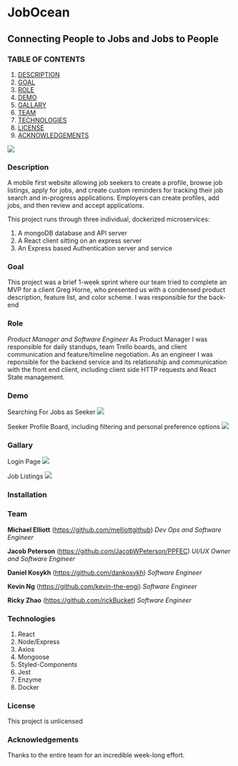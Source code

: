# JobOcean
## Connecting People to Jobs and Jobs to People

### TABLE OF CONTENTS

1. [DESCRIPTION](#description)
2. [GOAL](#goal)
3. [ROLE](#role)
4. [DEMO](#demo)
5. [GALLARY](#gallary)
6. [TEAM](#team)
7. [TECHNOLOGIES](#technologies)
8. [LICENSE](#license)
9. [ACKNOWLEDGEMENTS](#acknowledgements)

<img src='https://user-images.githubusercontent.com/14881563/115657681-2a43cc80-a2ec-11eb-8978-00e15c66f532.png'/>

### Description <a name="description"></a>
A mobile first website allowing job seekers to create a profile, browse job listings, apply for jobs, and create custom reminders for tracking their job search and in-progress applications. Employers can create profiles, add jobs, and then review and accept applications.

This project runs through three individual, dockerized microservices:
1. A mongoDB database and API server
2. A React client sitting on an express server
3. An Express based Authentication server and service

### Goal <a name="goal"></a>
This project was a brief 1-week sprint where our team tried to complete an MVP for a client Greg Horne, who presented us with a condensed product description, feature list, and color scheme.
I was responsible for the back-end

### Role <a name="role"></a>
*Product Manager and Software Engineer*
As Product Manager I was responsible for daily standups, team Trello boards, and client communication and feature/timeline negotiation.
As an engineer I was reponsible for the backend service and its relationship and communication with the front end client, including client side HTTP requests and React State management.

### Demo <a name="demo"></a>
Searching For Jobs as Seeker
<img src='https://user-images.githubusercontent.com/14881563/115658187-206e9900-a2ed-11eb-8e48-ff5676a78e1d.gif'/>

Seeker Profile Board, including filtering and personal preference options
<img src='https://user-images.githubusercontent.com/14881563/115658591-e81b8a80-a2ed-11eb-9777-55e0d5467642.gif'>

### Gallary <a name="gallary"></a>
Login Page
<img src='https://user-images.githubusercontent.com/14881563/115656750-958c9f00-a2ea-11eb-9671-8576c1cb9937.png'>

Job Listings
<img src='https://user-images.githubusercontent.com/14881563/115657716-39c31580-a2ec-11eb-8888-0942c51a2d1e.png'>
### Installation <a name="installation"></a>

### Team <a name="team"></a>

**Michael Elliott** (https://github.com/melliottgithub)
*Dev Ops and Software Engineer*

**Jacob Peterson** (https://github.com/JacobWPeterson/PPFEC)
*UI/UX Owner and Software Engineer*

**Daniel Kosykh** (https://github.com/dankosykh)
*Software Engineer*

**Kevin Ng** (https://github.com/kevin-the-engi)
*Software Engineer*

**Ricky Zhao** (https://github.com/rickBucket)
*Software Engineer*

### Technologies <a name="technologies"></a>
1. React
2. Node/Express
3. Axios
4. Mongoose
5. Styled-Components
6. Jest
7. Enzyme
8. Docker

### License <a name="license"></a>
This project is unlicensed

### Acknowledgements <a name="acknowledgements"></a>
Thanks to the entire team for an incredible week-long effort.